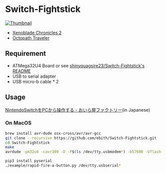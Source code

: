 # Switch-Fightstick
[![Thumbnail](https://i.imgur.com/cJLZUdhl.jpg)](https://twitter.com/ebith/status/954858876028907521)
- [Xenoblade Chronicles 2](https://twitter.com/ebith/status/954858876028907521)
- [Octopath Traveler](https://twitter.com/ebith/status/1079163336862818305)

## Requirement
- ATMega32U4 Board or see [shinyquagsire23/Switch-Fightstick's README](https://github.com/shinyquagsire23/Switch-Fightstick/blob/master/README.md)
- USB to serial adapter
- USB micro-b cable * 2

## Usage
[NintendoSwitchをPCから操作する - おいら屋ファクトリー](https://blog.feelmy.net/control-nintendo-switch-from-computer/)(in Japanese)

### On MacOS
```sh
brew install avr-dude osx-cross/avr/avr-gcc
git clone --recursive https://github.com/ebith/Switch-Fightstick.git
cd Switch-Fightstick
make
avrdude -pm32u4 -cavr109 -D -P$(ls /dev/tty.usbmodem*) -b57600 -Uflash:w:Joystick.hex # need reset

pip3 install pyserial
./example/rapid-fire-a-button.py /dev/tty.usbserial*
```

